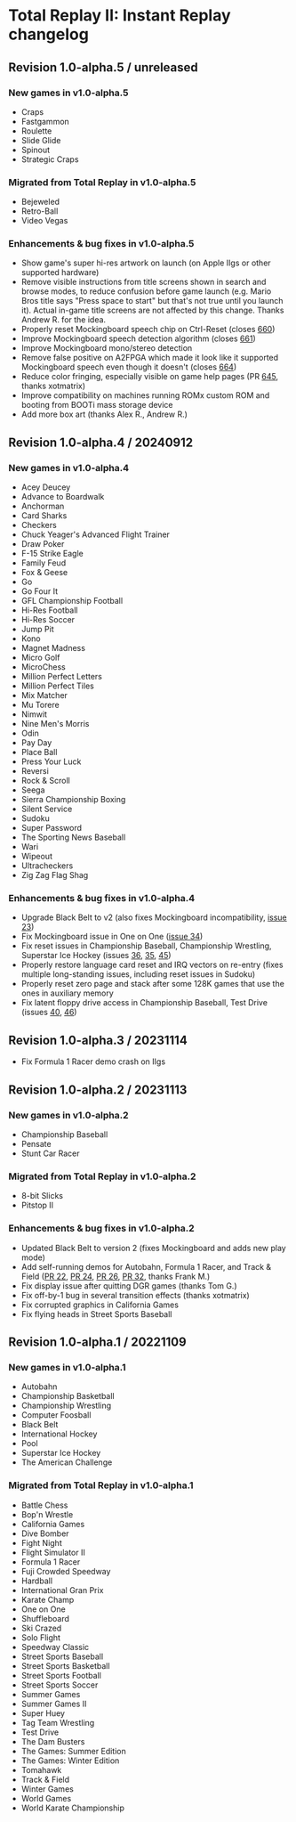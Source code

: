# Total Replay II: Instant Replay changelog

## Revision 1.0-alpha.5 / unreleased

### New games in v1.0-alpha.5

- Craps
- Fastgammon
- Roulette
- Slide Glide
- Spinout
- Strategic Craps

### Migrated from Total Replay in v1.0-alpha.5

- Bejeweled
- Retro-Ball
- Video Vegas

### Enhancements & bug fixes in v1.0-alpha.5

- Show game's super hi-res artwork on launch (on Apple IIgs or other supported hardware)
- Remove visible instructions from title screens shown in search and browse modes, to reduce confusion before game launch (e.g. Mario Bros title says "Press space to start" but that's not true until you launch it). Actual in-game title screens are not affected by this change. Thanks Andrew R. for the idea.
- Properly reset Mockingboard speech chip on Ctrl-Reset (closes [660](https://github.com/a2-4am/4cade/issues/660))
- Improve Mockingboard speech detection algorithm (closes [661](https://github.com/a2-4am/4cade/issues/661))
- Improve Mockingboard mono/stereo detection
- Remove false positive on A2FPGA which made it look like it supported Mockingboard speech even though it doesn't (closes [664](https://github.com/a2-4am/4cade/issues/664))
- Reduce color fringing, especially visible on game help pages (PR [645](https://github.com/a2-4am/4cade/pull/645), thanks xotmatrix)
- Improve compatibility on machines running ROMx custom ROM and booting from BOOTi mass storage device
- Add more box art (thanks Alex R., Andrew R.)

## Revision 1.0-alpha.4 / 20240912

### New games in v1.0-alpha.4

- Acey Deucey
- Advance to Boardwalk
- Anchorman
- Card Sharks
- Checkers
- Chuck Yeager's Advanced Flight Trainer
- Draw Poker
- F-15 Strike Eagle
- Family Feud
- Fox & Geese
- Go
- Go Four It
- GFL Championship Football
- Hi-Res Football
- Hi-Res Soccer
- Jump Pit
- Kono
- Magnet Madness
- Micro Golf
- MicroChess
- Million Perfect Letters
- Million Perfect Tiles
- Mix Matcher
- Mu Torere
- Nimwit
- Nine Men's Morris
- Odin
- Pay Day
- Place Ball
- Press Your Luck
- Reversi
- Rock & Scroll
- Seega
- Sierra Championship Boxing
- Silent Service
- Sudoku
- Super Password
- The Sporting News Baseball
- Wari
- Wipeout
- Ultracheckers
- Zig Zag Flag Shag

### Enhancements & bug fixes in v1.0-alpha.4

- Upgrade Black Belt to v2 (also fixes Mockingboard incompatibility, [issue 23](https://github.com/a2-4am/4sports/issues/23))
- Fix Mockingboard issue in One on One ([issue 34](https://github.com/a2-4am/4sports/issues/34))
- Fix reset issues in Championship Baseball, Championship Wrestling, Superstar Ice Hockey (issues [36](https://github.com/a2-4am/4sports/issues/36), [35](https://github.com/a2-4am/4sports/issues/35), [45](https://github.com/a2-4am/4sports/issues/45))
- Properly restore language card reset and IRQ vectors on re-entry (fixes multiple long-standing issues, including reset issues in Sudoku)
- Properly reset zero page and stack after some 128K games that use the ones in auxiliary memory
- Fix latent floppy drive access in Championship Baseball, Test Drive (issues [40](https://github.com/a2-4am/4sports/issues/40), [46](https://github.com/a2-4am/4sports/issues/46))

## Revision 1.0-alpha.3 / 20231114

- Fix Formula 1 Racer demo crash on IIgs

## Revision 1.0-alpha.2 / 20231113

### New games in v1.0-alpha.2

- Championship Baseball
- Pensate
- Stunt Car Racer

### Migrated from Total Replay in v1.0-alpha.2

- 8-bit Slicks
- Pitstop II

### Enhancements & bug fixes in v1.0-alpha.2

- Updated Black Belt to version 2 (fixes Mockingboard and adds new play mode)
- Add self-running demos for Autobahn, Formula 1 Racer, and Track & Field ([PR 22](https://github.com/a2-4am/4sports/pull/22), [PR 24](https://github.com/a2-4am/4sports/pull/24), [PR 26](https://github.com/a2-4am/4sports/pull/26), [PR 32](https://github.com/a2-4am/4sports/pull/32), thanks Frank M.)
- Fix display issue after quitting DGR games (thanks Tom G.)
- Fix off-by-1 bug in several transition effects (thanks xotmatrix)
- Fix corrupted graphics in California Games
- Fix flying heads in Street Sports Baseball

## Revision 1.0-alpha.1 / 20221109

### New games in v1.0-alpha.1

- Autobahn
- Championship Basketball
- Championship Wrestling
- Computer Foosball
- Black Belt
- International Hockey
- Pool
- Superstar Ice Hockey
- The American Challenge

### Migrated from Total Replay in v1.0-alpha.1

- Battle Chess
- Bop'n Wrestle
- California Games
- Dive Bomber
- Fight Night
- Flight Simulator II
- Formula 1 Racer
- Fuji Crowded Speedway
- Hardball
- International Gran Prix
- Karate Champ
- One on One
- Shuffleboard
- Ski Crazed
- Solo Flight
- Speedway Classic
- Street Sports Baseball
- Street Sports Basketball
- Street Sports Football
- Street Sports Soccer
- Summer Games
- Summer Games II
- Super Huey
- Tag Team Wrestling
- Test Drive
- The Dam Busters
- The Games: Summer Edition
- The Games: Winter Edition
- Tomahawk
- Track & Field
- Winter Games
- World Games
- World Karate Championship
